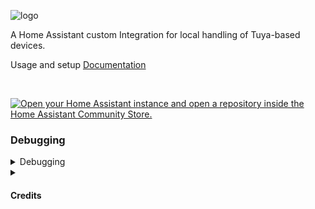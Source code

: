 ![logo](https://github.com/rospogrigio/localtuya-homeassistant/blob/master/img/logo-small.png)


A Home Assistant custom Integration for local handling of Tuya-based devices.

Usage and setup [Documentation](https://xzetsubou.github.io/hass-localtuya/)

<br>

[![Open your Home Assistant instance and open a repository inside the Home Assistant Community Store.](https://my.home-assistant.io/badges/hacs_repository.svg)](https://my.home-assistant.io/redirect/hacs_repository/?category=integration&repository=hass-localtuya&owner=xZetsubou)

### Debugging
<details><summary>Debugging</summary>
<p>

Whenever you write a bug report, it helps tremendously if you include debug logs directly (otherwise we will just ask for them and it will take longer). So please enable debug logs like this and include them in your issue:

```yaml
logger:
  default: warning
  logs:
    custom_components.localtuya: debug
    custom_components.localtuya.pytuya: debug
```
Then, edit the device that is showing problems and check the "Enable debugging for this device" button.

</p>
</details> 

<!-- ### Notes

* Do not declare anything as "tuya", such as by initiating a "switch.tuya". Using "tuya" launches Home Assistant's built-in, cloud-based Tuya integration in lieu of localtuya.

* This custom integration updates device status via pushing updates instead of polling, so status updates are fast (even when manually operated).

* The integration also supports the Tuya IoT Cloud APIs, for the retrieval of info and of the local_keys of the devices. 
The Cloud API account configuration is not mandatory (LocalTuya can work also without it) but is strongly suggested for easy retrieval (and auto-update after re-pairing a device) of local_keys. Cloud API calls are performed only at startup, and when a local_key update is needed. -->

<details><summary> <h4> Credits </h4> </summary>
<p>
    
##### Credits:

[Rospogrigio](https://github.com/rospogrigio), original maintenance of LocalTuya led to this fork, which was created when the upstream version was at `v5.2.1`

[NameLessJedi](https://github.com/NameLessJedi/localtuya-homeassistant) and [mileperhour](https://github.com/mileperhour/localtuya-homeassistant) being the major sources of inspiration, and whose code for switches is substantially unchanged.

[TradeFace](https://github.com/TradeFace/tuya/), for being the only one to provide the correct code for communication with the cover (in particular, the 0x0d command for the status instead of the 0x0a, and related needs such as double reply to be received): 

sean6541, for the working (standard) Python Handler for Tuya devices.

[jasonacox](https://github.com/jasonacox), for the TinyTuya project from where I big help and refrences to upgrade integration.

[uzlonewolf](https://github.com/uzlonewolf), for maintaining in TinyTuya who improved the tool so much and introduce new features like new protocols etc..

postlund, for the ideas, for coding 95% of the refactoring and boosting the quality of this repo to levels hard to imagine (by me, at least) and teaching me A LOT of how things work in Home Assistant.

</p>
</details> 
